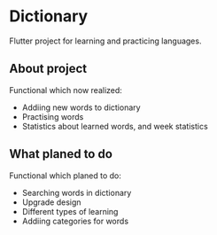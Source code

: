 # Dictionary

Flutter project for learning and practicing languages.

## About project

Functional which now realized:

- Addiing new words to dictionary
- Practising words
- Statistics about learned words, and week statistics

## What planed to do

Functional which planed to do:

- Searching words in dictionary
- Upgrade design
- Different types of learning
- Addiing categories for words
